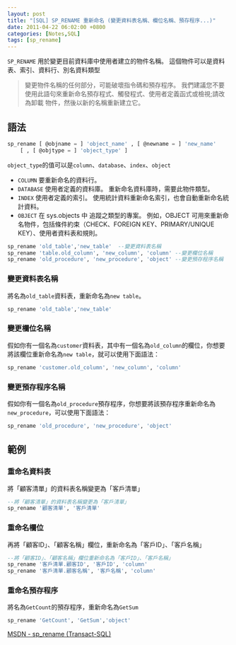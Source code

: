 ```yaml
---
layout: post
title: "[SQL] SP_RENAME 重新命名 (變更資料表名稱、欄位名稱、預存程序...)"
date: 2011-04-22 06:02:00 +0800
categories: [Notes,SQL]
tags: [sp_rename]
---
```


`SP_RENAME` 用於變更目前資料庫中使用者建立的物件名稱。 這個物件可以是資料表、索引、資料行、別名資料類型

> 變更物件名稱的任何部分，可能破壞指令碼和預存程序。 我們建議您不要使用此語句來重新命名預存程式、觸發程式、使用者定義函式或檢視;請改為卸載 物件，然後以新的名稱重新建立它。

## 語法

```sql
sp_rename [ @objname = ] 'object_name' , [ @newname = ] 'new_name'
    [ , [ @objtype = ] 'object_type' ]
```

`object_type`的值可以是`column`、`database`、`index`、`object`

- `COLUMN` 要重新命名的資料行。
- `DATABASE` 使用者定義的資料庫。 重新命名資料庫時，需要此物件類型。
- `INDEX` 使用者定義的索引。 使用統計資料重新命名索引，也會自動重新命名統計資料。
- `OBJECT` 在 sys.objects 中 追蹤之類型的專案。 例如，OBJECT 可用來重新命名物件，包括條件約束（CHECK、FOREIGN KEY、PRIMARY/UNIQUE KEY）、使用者資料表和規則。

```sql
sp_rename 'old_table','new_table'  --變更資料表名稱
sp_rename 'table.old_column', 'new_column', 'column' --變更欄位名稱
sp_rename 'old_procedure', 'new_procedure', 'object' --變更預存程序名稱
```

### 變更資料表名稱

將名為`old_table`資料表，重新命名為`new table`。

```sql
sp_rename 'old_table','new_table' 
```

### 變更欄位名稱

假如你有一個名為`customer`資料表，其中有一個名為`old_column`的欄位，你想要將該欄位重新命名為`new table`，就可以使用下面語法：

```sql
sp_rename 'customer.old_column', 'new_column', 'column'
```

### 變更預存程序名稱

假如你有一個名為`old_procedure`預存程序，你想要將該預存程序重新命名為`new_procedure`，可以使用下面語法：

```sql
sp_rename 'old_procedure', 'new_procedure', 'object'
```

## 範例 
### 重命名資料表
將「顧客清單」的資料表名稱變更為「客戶清單」

```sql
--將「顧客清單」的資料表名稱變更為「客戶清單」
sp_rename '顧客清單', '客戶清單'
```
### 重命名欄位
再將「顧客ID」、「顧客名稱」欄位，重新命名為「客戶ID」、「客戶名稱」

```sql
--將「顧客ID」、「顧客名稱」欄位重新命名為「客戶ID」、「客戶名稱」
sp_rename '客戶清單.顧客ID', '客戶ID', 'column'
sp_rename '客戶清單.顧客名稱', '客戶名稱', 'column'
```

### 重命名預存程序

將名為`GetCount`的預存程序，重新命名為`GetSum`

```sql
sp_rename 'GetCount', 'GetSum','object'
```

[MSDN - sp_rename (Transact-SQL)](https://learn.microsoft.com/zh-tw/sql/relational-databases/system-stored-procedures/sp-rename-transact-sql?view=sql-server-ver16)